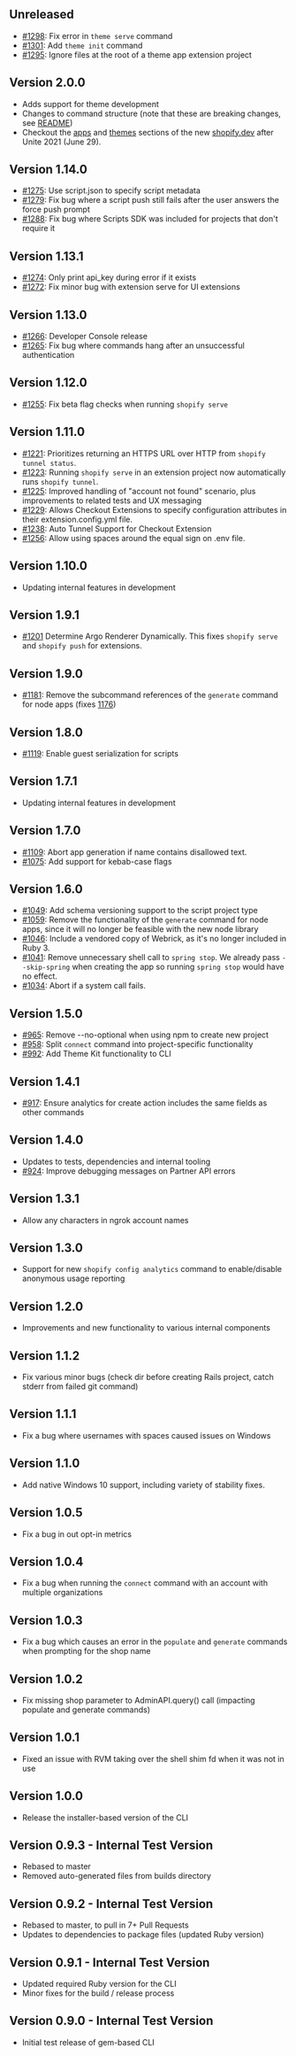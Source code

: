 Unreleased
------
* [#1298](https://github.com/Shopify/shopify-cli/pull/1298): Fix error in `theme serve` command
* [#1301](https://github.com/Shopify/shopify-cli/pull/1301): Add `theme init` command
* [#1295](https://github.com/Shopify/shopify-cli/pull/1295): Ignore files at the root of a theme app extension project

Version 2.0.0
-------------
* Adds support for theme development
* Changes to command structure (note that these are breaking changes, see [README](README.md))
* Checkout the [apps](https://shopify.dev/apps/tools/cli) and [themes](https://shopify.dev/themes/tools/cli) sections of the new [shopify.dev](https://shopify.dev) after Unite 2021 (June 29).

Version 1.14.0
--------------
* [#1275](https://github.com/Shopify/shopify-cli/pull/1275): Use script.json to specify script metadata
* [#1279](https://github.com/Shopify/shopify-cli/pull/1279): Fix bug where a script push still fails after the user answers the force push prompt
* [#1288](https://github.com/Shopify/shopify-cli/pull/1288): Fix bug where Scripts SDK was included for projects that don't require it

Version 1.13.1
--------------
* [#1274](https://github.com/Shopify/shopify-cli/pull/1274): Only print api_key during error if it exists
* [#1272](https://github.com/Shopify/shopify-cli/pull/1272): Fix minor bug with extension serve for UI extensions

Version 1.13.0
--------------

* [#1266](https://github.com/Shopify/shopify-cli/pull/1266): Developer Console release
* [#1265](https://github.com/Shopify/shopify-cli/pull/1265): Fix bug where commands hang after an unsuccessful authentication

Version 1.12.0
--------------
* [#1255](https://github.com/Shopify/shopify-cli/pull/1255): Fix beta flag checks when running `shopify serve`

Version 1.11.0
--------------
* [#1221](https://github.com/Shopify/shopify-cli/pull/1221): Prioritizes returning an HTTPS URL over HTTP from `shopify tunnel status`.
* [#1223](https://github.com/Shopify/shopify-cli/pull/1233): Running `shopify serve` in an extension project now automatically runs `shopify tunnel`.
* [#1225](https://github.com/Shopify/shopify-cli/pull/1225): Improved handling of "account not found" scenario, plus improvements to related tests and UX messaging
* [#1229](https://github.com/Shopify/shopify-cli/pull/1229): Allows Checkout Extensions to specify configuration attributes in their extension.config.yml file.
* [#1238](https://github.com/Shopify/shopify-cli/pull/1238): Auto Tunnel Support for Checkout Extension
* [#1256](https://github.com/Shopify/shopify-cli/pull/1256): Allow using spaces around the equal sign on .env file.

Version 1.10.0
--------------
* Updating internal features in development

Version 1.9.1
-------------
* [#1201](https://github.com/Shopify/shopify-cli/pull/1201) Determine Argo Renderer Dynamically. This fixes `shopify serve` and `shopify push` for extensions.

Version 1.9.0
-------------
* [#1181](https://github.com/Shopify/shopify-cli/pull/1181): Remove the subcommand references of the `generate` command for node apps (fixes [1176](https://github.com/Shopify/shopify-cli/issues/1176))

Version 1.8.0
-------------
* [#1119](https://github.com/Shopify/shopify-cli/pull/1119): Enable guest serialization for scripts

Version 1.7.1
------
* Updating internal features in development

Version 1.7.0
-----
* [#1109](https://github.com/Shopify/shopify-cli/pull/1109): Abort app generation if name contains disallowed text.
* [#1075](https://github.com/Shopify/shopify-cli/pull/1075): Add support for kebab-case flags

Version 1.6.0
-----
* [#1049](https://github.com/Shopify/shopify-cli/pull/1049): Add schema versioning support to the script project type
* [#1059](https://github.com/Shopify/shopify-cli/pull/1059): Remove the functionality of the `generate` command for node apps, since it will no longer be feasible with the new node library
* [#1046](https://github.com/Shopify/shopify-cli/pull/1046): Include a vendored copy of Webrick, as it's no longer included in Ruby 3.
* [#1041](https://github.com/Shopify/shopify-cli/pull/1041): Remove unnecessary shell call to `spring stop`. We already pass `--skip-spring` when creating the app so running `spring stop` would have no effect.
* [#1034](https://github.com/Shopify/shopify-cli/pull/1034): Abort if a system call fails.

Version 1.5.0
-----
* [#965](https://github.com/Shopify/shopify-cli/pull/965): Remove --no-optional when using npm to create new project
* [#958](https://github.com/Shopify/shopify-cli/pull/958): Split `connect` command into project-specific functionality
* [#992](https://github.com/Shopify/shopify-cli/pull/992): Add Theme Kit functionality to CLI

Version 1.4.1
------
* [#917](https://github.com/Shopify/shopify-cli/pull/917): Ensure analytics for create action includes the same fields as other commands

Version 1.4.0
------
* Updates to tests, dependencies and internal tooling
* [#924](https://github.com/Shopify/shopify-cli/pull/924): Improve debugging messages on Partner API errors

Version 1.3.1
------
* Allow any characters in ngrok account names

Version 1.3.0
------
* Support for new `shopify config analytics` command to enable/disable anonymous usage reporting

Version 1.2.0
------
* Improvements and new functionality to various internal components

Version 1.1.2
------
* Fix various minor bugs (check dir before creating Rails project, catch stderr from failed git command)

Version 1.1.1
------
* Fix a bug where usernames with spaces caused issues on Windows

Version 1.1.0
------
* Add native Windows 10 support, including variety of stability fixes.

Version 1.0.5
------
* Fix a bug in out opt-in metrics

Version 1.0.4
------
* Fix a bug when running the `connect` command with an account with multiple organizations

Version 1.0.3
------
* Fix a bug which causes an error in the `populate` and `generate` commands when prompting for the shop name

Version 1.0.2
------
* Fix missing shop parameter to AdminAPI.query() call (impacting populate and generate commands)

Version 1.0.1
------
* Fixed an issue with RVM taking over the shell shim fd when it was not in use

Version 1.0.0
------
* Release the installer-based version of the CLI

Version 0.9.3 - Internal Test Version
------
* Rebased to master
* Removed auto-generated files from builds directory

Version 0.9.2 - Internal Test Version
------
* Rebased to master, to pull in 7+ Pull Requests
* Updates to dependencies to package files (updated Ruby version)

Version 0.9.1 - Internal Test Version
------
* Updated required Ruby version for the CLI
* Minor fixes for the build / release process

Version 0.9.0 - Internal Test Version
------
* Initial test release of gem-based CLI

